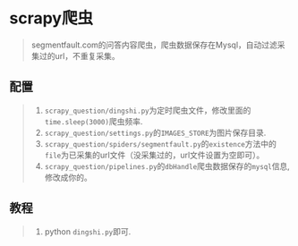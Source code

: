 # scrapy爬虫
> segmentfault.com的问答内容爬虫，爬虫数据保存在Mysql，自动过滤采集过的url，不重复采集。
## 配置
> 1. `scrapy_question/dingshi.py`为定时爬虫文件，修改里面的`time.sleep(3000)`爬虫频率.
> 2. `scrapy_question/settings.py`的`IMAGES_STORE`为图片保存目录.
> 3. `scrapy_question/spiders/segmentfault.py`的`existence`方法中的`file`为已采集的url文件（没采集过的，url文件设置为空即可）。
> 4. `scrapy_question/pipelines.py`的`dbHandle`爬虫数据保存的`mysql`信息,修改成你的。
## 教程
> 1. python `dingshi.py`即可.
